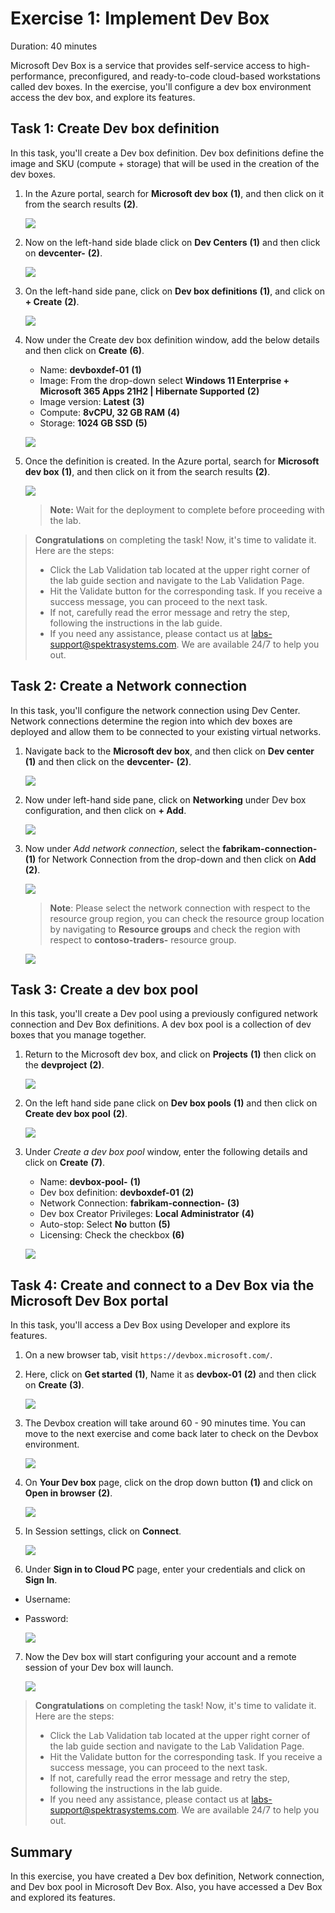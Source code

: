 # Exercise 1: Implement Dev Box

Duration: 40 minutes

Microsoft Dev Box is a service that provides self-service access to high-performance, preconfigured, and ready-to-code cloud-based workstations called dev boxes.
In the exercise, you'll configure a dev box environment access the dev box, and explore its features.

## Task 1: Create Dev box definition

In this task, you'll create a Dev box definition. Dev box definitions define the image and SKU (compute + storage) that will be used in the creation of the dev boxes.

1. In the Azure portal, search for **Microsoft dev box** **(1)**, and then click on it from the search results **(2)**.

   ![](media/ex1-t1.png)
  
1. Now on the left-hand side blade click on **Dev Centers** **(1)** and then click on **devcenter-<inject key="DeploymentID" enableCopy="false" />** **(2)**.

   ![](media/devops1.1.png)
  
1. On the left-hand side pane, click on **Dev box definitions** **(1)**, and click on **+ Create** **(2)**.

   ![](media/dev-def.png)
  
1. Now under the Create dev box definition window, add the below details and then click on **Create** **(6)**.

   - Name: **devboxdef-01** **(1)**
   - Image: From the drop-down select **Windows 11 Enterprise + Microsoft 365 Apps 21H2 | Hibernate Supported** **(2)**
   - Image version: **Latest** **(3)**
   - Compute: **8vCPU, 32 GB RAM** **(4)**
   - Storage: **1024 GB SSD** **(5)**

   ![](media/devbox.png)
  
1. Once the definition is created. In the Azure portal, search for **Microsoft dev box** **(1)**, and then click on it from the search results **(2)**.

   ![](media/ex1-t1-5.png)
  
   >**Note:** Wait for the deployment to complete before proceeding with the lab.

> **Congratulations** on completing the task! Now, it's time to validate it. Here are the steps:
> - Click the Lab Validation tab located at the upper right corner of the lab guide section and navigate to the Lab Validation Page.
> - Hit the Validate button for the corresponding task. If you receive a success message, you can proceed to the next task. 
> - If not, carefully read the error message and retry the step, following the instructions in the lab guide.
> - If you need any assistance, please contact us at labs-support@spektrasystems.com. We are available 24/7 to help you out.

<validation step="37bc692b-33c9-4300-b8f7-6d8d12d44c96" />
  
## Task 2: Create a Network connection

In this task, you'll configure the network connection using Dev Center. Network connections determine the region into which dev boxes are deployed and allow them to be connected to your existing virtual networks.

1. Navigate back to the **Microsoft dev box**, and then click on **Dev center** **(1)** and then click on the **devcenter-<inject key="DeploymentID" enableCopy="false" />** **(2)**.

   ![](media/devops1.1.png)

1. Now under left-hand side pane, click on **Networking** under Dev box configuration, and then click on **+ Add**.

   ![](media/e117.png)
  
1. Now under *Add network connection*, select the **fabrikam-connection-<inject key="location" enableCopy="false" />** **(1)** for Network Connection from the drop-down and then click on **Add** **(2)**.

   ![](media/E1T2S3.png)

     >**Note**: Please select the network connection with respect to the resource group region, you can check the resource group location by navigating to **Resource groups** and check the region with respect to **contoso-traders-<inject key="DeploymentID" enableCopy="false" />** resource group.

    ![](media/devops-ex1-t2.png)


## Task 3: Create a dev box pool

In this task, you'll create a Dev pool using a previously configured network connection and Dev Box definitions. A dev box pool is a collection of dev boxes that you manage together. 

1. Return to the Microsoft dev box, and click on **Projects** **(1)** then click on the **devproject<inject key="DeploymentID" enableCopy="false" />** **(2)**.

   ![](media/2dgn75.png)

1. On the left hand side pane click on **Dev box pools** **(1)** and then click on **Create dev box pool** **(2)**.

   ![](media/2dgn76.png)
  
1. Under *Create a dev box pool* window, enter the following details and click on **Create** **(7)**.

   - Name: **devbox-pool-<inject key="DeploymentID" enableCopy="false" />** **(1)**
   - Dev box definition: **devboxdef-01** **(2)**
   - Network Connection: **fabrikam-connection-<inject key="location" enableCopy="false" />** **(3)**
   - Dev box Creator Privileges: **Local Administrator** **(4)**
   - Auto-stop: Select **No** button **(5)**
   - Licensing: Check the checkbox **(6)**
  
   ![](media/E1T3S3.png)

## Task 4: Create and connect to a Dev Box via the Microsoft Dev Box portal

In this task, you'll access a Dev Box using Developer and explore its features.

1. On a new browser tab, visit ```https://devbox.microsoft.com/```.

2. Here, click on **Get started** **(1)**, Name it as **devbox-01** **(2)** and then click on **Create** **(3)**.

   ![](media/24-05-2024(3).png)
   
1. The Devbox creation will take around 60 - 90 minutes time. You can move to the next exercise and come back later to check on the Devbox environment.

   ![](media/2dgn86.png)

1. On **Your Dev box** page, click on the drop down button **(1)** and click on **Open in browser** **(2)**.

   ![](media/2dgn147.png)

1. In Session settings, click on **Connect**.

   ![](media/ex1-t4-1.png)

1. Under **Sign in to Cloud PC** page, enter your credentials and click on **Sign In**.

  - Username: <inject key="AzureAdUserEmail"></inject>
  - Password: <inject key="AzureAdUserPassword"></inject>
  
    ![](media/2dgn150.png)

7. Now the Dev box will start configuring your account and a remote session of your Dev box will launch.

   ![](media/2dgn151.png)  

> **Congratulations** on completing the task! Now, it's time to validate it. Here are the steps:
> - Click the Lab Validation tab located at the upper right corner of the lab guide section and navigate to the Lab Validation Page.
> - Hit the Validate button for the corresponding task. If you receive a success message, you can proceed to the next task. 
> - If not, carefully read the error message and retry the step, following the instructions in the lab guide.
> - If you need any assistance, please contact us at labs-support@spektrasystems.com. We are available 24/7 to help you out.

<validation step="8532054d-6bd4-41ae-a310-928c9ed41958" />

## Summary

In this exercise, you have created a Dev box definition, Network connection, and Dev box pool in Microsoft Dev Box. Also, you have accessed a Dev Box and explored its features.
